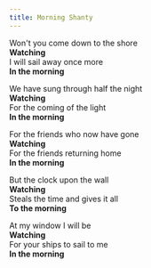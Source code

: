 ```yaml
---  
title: Morning Shanty  
---  
```

  
Won't you come down to the shore  
**Watching**  
I will sail away once more  
**In the morning** 

We have sung through half the night  
**Watching**  
For the coming of the light  
**In the morning**  

For the friends who now have gone  
**Watching**  
For the friends returning home  
**In the morning**  

But the clock upon the wall  
**Watching**  
Steals the time and gives it all  
**To the morning**  

At my window I will be  
**Watching**  
For your ships to sail to me  
**In the morning**  